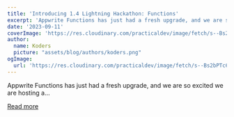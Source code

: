 ```yaml
---
title: 'Introducing 1.4 Lightning Hackathon: Functions'
excerpt: 'Appwrite Functions has just had a fresh upgrade, and we are so excited we are hosting a...'
date: '2023-09-11'
coverImage: 'https://res.cloudinary.com/practicaldev/image/fetch/s--Bs2bPTc6--/c_imagga_scale,f_auto,fl_progressive,h_420,q_auto,w_1000/https://dev-to-uploads.s3.amazonaws.com/uploads/articles/zs8faehnm1k6oy7ig6ch.png'
author:
  name: Koders
  picture: "assets/blog/authors/koders.png"
ogImage:
  url: 'https://res.cloudinary.com/practicaldev/image/fetch/s--Bs2bPTc6--/c_imagga_scale,f_auto,fl_progressive,h_420,q_auto,w_1000/https://dev-to-uploads.s3.amazonaws.com/uploads/articles/zs8faehnm1k6oy7ig6ch.png'
---
```


Appwrite Functions has just had a fresh upgrade, and we are so excited we are hosting a...

[Read more](https://dev.to/appwrite/lightning-hackathon-functions-3fhf)

